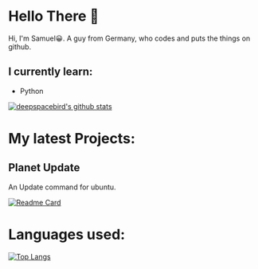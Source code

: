 # Hello There 👋

Hi, I'm Samuel😀.
 A guy from Germany, who codes and puts the things on github.
 
 ## I currently learn:
 - Python
 
 
 
[![deepspacebird's github stats](https://github-readme-stats.vercel.app/api?username=ExtinctAxolotl&show_icons=true&theme=nord)](https://github.com/ExtinctAxolotl)


# My latest Projects:
## Planet Update
An Update command for ubuntu.


[![Readme Card](https://github-readme-stats.vercel.app/api/pin/?username=ExtinctAxolotl&repo=planet-update&show_owner=true&theme=nord)](https://github.com/ExtinctAxolotl/planet-update)

# Languages used:

[![Top Langs](https://github-readme-stats.vercel.app/api/top-langs/?username=ExtinctAxolotl&layout=compact&theme=nord)](https://github.com/ExinctAxolotl)
